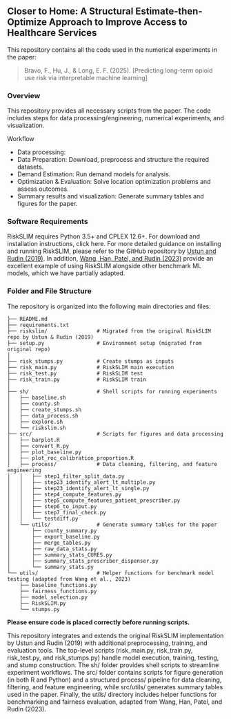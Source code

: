 ## Closer to Home: A Structural Estimate-then-Optimize Approach to Improve Access to Healthcare Services

This repository contains all the code used in the numerical experiments in the paper: 
> Bravo, F., Hu, J., & Long, E. F. (2025). [Predicting long-term opioid use risk via interpretable machine learning]



### Overview
This repository provides all necessary scripts from the paper. The code includes steps for data processing/engineering, numerical experiments, and visualization.

Workflow
- Data processing: 
- Data Preparation: Download, preprocess and structure the required datasets.
- Demand Estimation: Run demand models for analysis.
- Optimization & Evaluation: Solve location optimization problems and assess outcomes.
- Summary results and visualization: Generate summary tables and figures for the paper.


### Software Requirements
RiskSLIM requires Python 3.5+ and CPLEX 12.6+. For download and installation instructions, click here. For more detailed guidance on installing and running RiskSLIM, please refer to the GitHub repository by [Ustun and Rudin (2019)](https://github.com/ustunb/risk-slim). In addition, [Wang, Han, Patel, and Rudin (2023)](https://github.com/BeanHam/2019-interpretable-machine-learning) provide an excellent example of using RiskSLIM alongside other benchmark ML models, which we have partially adapted.



### Folder and File Structure
The repository is organized into the following main directories and files:

```
├── README.md
├── requirements.txt
├── riskslim/                # Migrated from the original RiskSLIM repo by Ustun & Rudin (2019)
├── setup.py                 # Environment setup (migrated from original repo)
│
├── risk_stumps.py           # Create stumps as inputs
├── risk_main.py             # RiskSLIM main execution
├── risk_test.py             # RiskSLIM test
├── risk_train.py            # RiskSLIM train
│
├── sh/                      # Shell scripts for running experiments
│   ├── baseline.sh
│   ├── county.sh
│   ├── create_stumps.sh
│   ├── data_process.sh
│   ├── explore.sh
│   └── riskslim.sh
├── src/                     # Scripts for figures and data processing
│   ├── barplot.R
│   ├── convert_R.py
│   ├── plot_baseline.py
│   ├── plot_roc_calibration_proportion.R
│   ├── process/             # Data cleaning, filtering, and feature engineering
│   │   ├── step1_filter_split_data.py
│   │   ├── step23_identify_alert_lt_multiple.py
│   │   ├── step23_identify_alert_lt_single.py
│   │   ├── step4_compute_features.py
│   │   ├── step5_compute_features_patient_prescriber.py
│   │   ├── step6_to_input.py
│   │   ├── step7_final_check.py
│   │   └── testdiff.py
│   └── utils/               # Generate summary tables for the paper
│       ├── county_summary.py
│       ├── export_baseline.py
│       ├── merge_tables.py
│       ├── raw_data_stats.py
│       ├── summary_stats_CURES.py
│       ├── summary_stats_prescriber_dispenser.py
│       └── summary_stats.py
└── utils/                   # Helper functions for benchmark model testing (adapted from Wang et al., 2023)
    ├── baseline_functions.py
    ├── fairness_functions.py
    ├── model_selection.py
    ├── RiskSLIM.py
    └── stumps.py
```
**Please ensure code is placed correctly before running scripts.**

This repository integrates and extends the original RiskSLIM implementation by Ustun and Rudin (2019) with additional preprocessing, training, and evaluation tools. The top-level scripts (risk_main.py, risk_train.py, risk_test.py, and risk_stumps.py) handle model execution, training, testing, and stump construction. The sh/ folder provides shell scripts to streamline experiment workflows. The src/ folder contains scripts for figure generation (in both R and Python) and a structured process/ pipeline for data cleaning, filtering, and feature engineering, while src/utils/ generates summary tables used in the paper. Finally, the utils/ directory includes helper functions for benchmarking and fairness evaluation, adapted from Wang, Han, Patel, and Rudin (2023).


